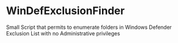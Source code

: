 # WinDefExclusionFinder
Small Script that permits to enumerate folders in Windows Defender Exclusion List with no Administrative privileges
